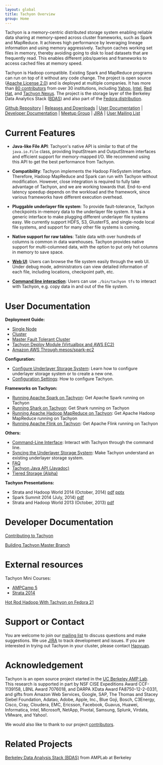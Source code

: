 ```yaml
---
layout: global
title: Tachyon Overview
group: Home
---
```


Tachyon is a memory-centric distributed storage system enabling reliable data sharing at memory-speed
across cluster frameworks, such as Spark and MapReduce. It achieves high performance by leveraging
lineage information and using memory aggressively. Tachyon caches working set files in memory,
thereby avoiding going to disk to load datasets that are frequently read. This enables different
jobs/queries and frameworks to access cached files at memory speed.

Tachyon is Hadoop compatible. Existing Spark and MapReduce programs can run on top of it without
any code change. The project is open source
([Apache License 2.0](https://github.com/amplab/tachyon/blob/master/LICENSE)) and is deployed at
multiple companies. It has more than
[80 contributors](https://github.com/amplab/tachyon/graphs/contributors) from over 30 institutions,
including [Yahoo](https://www.yahoo.com/), [Intel](http://www.intel.com/),
[Red Hat](http://www.redhat.com/), and [Tachyon Nexus](http://www.tachyonnexus.com/).
The project is the storage layer of the Berkeley Data Analytics
Stack ([BDAS](https://amplab.cs.berkeley.edu/bdas/)) and also part of the
[Fedora distribution](https://fedoraproject.org/wiki/SIGs/bigdata/packaging).

[Github Repository](https://github.com/amplab/tachyon/) |
[Releases and Downloads](https://github.com/amplab/tachyon/releases) |
[User Documentation](#user-documentation) |
[Developer Documentation](#developer-documentation) |
[Meetup Group](http://www.meetup.com/Tachyon/) |
[JIRA](https://tachyon.atlassian.net/browse/TACHYON) |
[User Mailing List](https://groups.google.com/forum/?fromgroups#!forum/tachyon-users)

# Current Features

* **Java-like File API**: Tachyon's native API is similar to that of the ``java.io.File`` class,
providing InputStream and OutputStream interfaces and efficient support for memory-mapped I/O. We
recommend using this API to get the best performance from Tachyon.

* **Compatibility**: Tachyon implements the Hadoop FileSystem interface. Therefore, Hadoop MapReduce
and Spark can run with Tachyon without modification. However, close integration is required to fully
take advantage of Tachyon, and we are working towards that. End-to-end latency speedup depends on
the workload and the framework, since various frameworks have different execution overhead.

* **Pluggable underlayer file system**: To provide fault-tolerance, Tachyon checkpoints in-memory
data to the underlayer file system. It has a generic interface to make plugging different underlayer
file systems easy. We currently support HDFS, S3, GlusterFS, and single-node local file systems, and
support for many other file systems is coming.

* **Native support for raw tables**: Table data with over hundreds of columns is common in data
warehouses. Tachyon provides native support for multi-columned data, with the option to put only hot
columns in memory to save space.

* **[Web UI](Web-Interface.html)**: Users can browse the file system easily through the web UI.
Under debug mode, administrators can view detailed information of each file, including locations,
checkpoint path, etc.

* **[Command line interaction](Command-Line-Interface.html)**: Users can use ``./bin/tachyon tfs``
to interact with Tachyon, e.g. copy data in and out of the file system.

# User Documentation

**Deployment Guide:**

* [Single Node](Running-Tachyon-Locally.html)
* [Cluster](Running-Tachyon-on-a-Cluster.html)
* [Master Fault Tolerant Cluster](Fault-Tolerant-Tachyon-Cluster.html)
* [Tachyon Deploy Module (Virtualbox and AWS EC2)](Deploy-Module.html)
* [Amazon AWS Through mesos/spark-ec2](Running-Tachyon-on-EC2.html)

**Configuration:**

* [Configure Underlayer Storage System](Setup-UFS.html): Learn how to configure underlayer storage
system or to create a new one.
* [Configuration Settings](Configuration-Settings.html): How to configure Tachyon.

**Frameworks on Tachyon:**

* [Running Apache Spark on Tachyon](Running-Spark-on-Tachyon.html): Get Apache Spark running on
Tachyon
* [Running Shark on Tachyon](Running-Shark-on-Tachyon.html): Get Shark running on Tachyon
* [Running Apache Hadoop MapReduce on Tachyon](Running-Hadoop-MapReduce-on-Tachyon.html): Get Apache
Hadoop MapReduce running on Tachyon
* [Running Apache Flink on Tachyon](Running-Flink-on-Tachyon.html): Get Apache Flink running on
Tachyon

**Others:**

* [Command-Line Interface](Command-Line-Interface.html): Interact with Tachyon through the command
line.
* [Syncing the Underlayer Storage System](Syncing-the-Underlying-Filesystem.html): Make Tachyon
understand an existing underlayer storage system.
* [FAQ](FAQ.html)
* [Tachyon Java API (Javadoc)](api/java/index.html)
* [Tiered Storage (Alpha)](Tiered-Storage-on-Tachyon.html)

**Tachyon Presentations:**

* Strata and Hadoop World 2014 (October, 2014) [pdf](http://goo.gl/fP9qkF) [pptx](http://goo.gl/GOyUbI)
* Spark Summit 2014 (July, 2014) [pdf](http://goo.gl/DKrE4M)
* Strata and Hadoop World 2013 (October, 2013) [pdf](http://goo.gl/AHgz0E)

# Developer Documentation

[Contributing to Tachyon](Contributing-to-Tachyon.html)

[Building Tachyon Master Branch](Building-Tachyon-Master-Branch.html)

# External resources

Tachyon Mini Courses:

* [AMPCamp 5](http://ampcamp.berkeley.edu/5/exercises/)
* [Strata 2014](http://ampcamp.berkeley.edu/big-data-mini-course/)

[Hot Rod Hadoop With Tachyon on Fedora 21](http://timothysc.github.io/blog/2014/02/17/bdas-tachyon/)

# Support or Contact

You are welcome to join our
[mailing list](https://groups.google.com/forum/?fromgroups#!forum/tachyon-users) to discuss
questions and make suggestions. We use [JIRA](https://tachyon.atlassian.net/browse/TACHYON) to
track development and issues. If you are interested in trying out Tachyon in your cluster, please
contact [Haoyuan](mailto:haoyuan@cs.berkeley.edu).

# Acknowledgement

Tachyon is an open source project started in the
[UC Berkeley AMP Lab](http://amplab.cs.berkeley.edu).
This research is supported in part by NSF CISE Expeditions Award CCF-1139158, LBNL Award 7076018,
and DARPA XData Award FA8750-12-2-0331, and gifts from Amazon Web Services, Google, SAP, The Thomas
and Stacey Siebel Foundation, Adatao, Adobe, Apple, Inc., Blue Goji, Bosch, C3Energy, Cisco, Cray,
Cloudera, EMC, Ericsson, Facebook, Guavus, Huawei, Informatica, Intel, Microsoft, NetApp, Pivotal,
Samsung, Splunk, Virdata, VMware, and Yahoo!.

We would also like to thank to our project
[contributors](https://github.com/amplab/tachyon/graphs/contributors).

# Related Projects

[Berkeley Data Analysis Stack (BDAS)](https://amplab.cs.berkeley.edu/bdas/) from AMPLab at Berkeley
